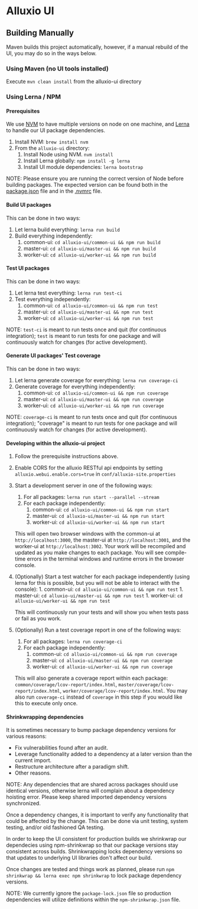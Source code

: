 # Alluxio UI

## Building Manually

Maven builds this project automatically, however, if a manual rebuild of the UI, you may do so in the ways below.

### Using Maven (no UI tools installed)

Execute `mvn clean install` from the alluxio-ui directory

### Using Lerna / NPM

#### Prerequisites

We use [NVM](https://github.com/creationix/nvm) to have multiple versions on node on one machine, and [Lerna](https://github.com/lerna/lerna) to handle our UI package dependencies.

1. Install NVM: `brew install nvm`
1. From the `alluxio-ui` directory:
    1. Install Node using NVM. `nvm install`
    1. Install Lerna globally: `npm install -g lerna`
    1. Install UI module dependencies: `lerna bootstrap`

NOTE: Please ensure you are running the correct version of Node before building packages. The expected version can be found both in the [package.json](package.json) file and in the [.nvmrc](.nvmrc) file.

#### Build UI packages

This can be done in two ways:

1. Let lerna build everything: `lerna run build`
1. Build everything independently:
    1. common-ui: `cd alluxio-ui/common-ui && npm run build`
    1. master-ui: `cd alluxio-ui/master-ui && npm run build`
    1. worker-ui: `cd alluxio-ui/worker-ui && npm run build`

#### Test UI packages

This can be done in two ways:

1. Let lerna test everything: `lerna run test-ci`
1. Test everything independently:
    1. common-ui: `cd alluxio-ui/common-ui && npm run test`
    1. master-ui: `cd alluxio-ui/master-ui && npm run test`
    1. worker-ui: `cd alluxio-ui/worker-ui && npm run test`

NOTE: `test-ci` is meant to run tests once and quit (for continuous integration); `test` is meant to run tests for one package and will continuously watch for changes (for active development).

#### Generate UI packages' Test coverage

This can be done in two ways:

1. Let lerna generate coverage for everything: `lerna run coverage-ci`
1. Generate coverage for everything independently:
    1. common-ui: `cd alluxio-ui/common-ui && npm run coverage`
    1. master-ui: `cd alluxio-ui/master-ui && npm run coverage`
    1. worker-ui: `cd alluxio-ui/worker-ui && npm run coverage`

NOTE: `coverage-ci` is meant to run tests once and quit (for continuous integration); "coverage" is meant to run tests for one package and will continuously watch for changes (for active development).

#### Developing within the alluxio-ui project

1. Follow the prerequisite instructions above.
1. Enable CORS for the alluxio RESTful api endpoints by setting `alluxio.webui.enable.cors=true` in `conf/alluxio-site.properties`
1. Start a development server in one of the following ways:
    1. For all packages: `lerna run start --parallel --stream`
    1. For each package independently:
        1. common-ui: `cd alluxio-ui/common-ui && npm run start`
        1. master-ui: `cd alluxio-ui/master-ui && npm run start`
        1. worker-ui: `cd alluxio-ui/worker-ui && npm run start`

    This will open two browser windows with the common-ui at `http://localhost:3000`, the master-ui at `http://localhost:3001`, and the worker-ui at `http://localhost:3002`. Your work will be recompiled and updated as you make changes to each package. You will see compile-time errors in the terminal windows and runtime errors in the browser console.

1. (Optionally) Start a test watcher for each package independently (using lerna for this is possible, but you will not be able to interact with the console):
        1. common-ui: `cd alluxio-ui/common-ui && npm run test`
        1. master-ui: `cd alluxio-ui/master-ui && npm run test`
        1. worker-ui: `cd alluxio-ui/worker-ui && npm run test`

    This will continuously run your tests and will show you when tests pass or fail as you work.

1. (Optionally) Run a test coverage report in one of the following ways:
    1. For all packages: `lerna run coverage-ci`
    1. For each package independently:
        1. common-ui: `cd alluxio-ui/common-ui && npm run coverage`
        1. master-ui: `cd alluxio-ui/master-ui && npm run coverage`
        1. worker-ui: `cd alluxio-ui/worker-ui && npm run coverage`

    This will also generate a coverage report within each package: `common/coverage/lcov-report/index.html`, `master/coverage/lcov-report/index.html`, `worker/coverage/lcov-report/index.html`. You may also run `coverage-ci` instead of `coverage` in this step if you would like this to execute only once.

#### Shrinkwrapping dependencies

It is sometimes necessary to bump package dependency versions for various reasons:

- Fix vulnerabilities found after an audit.
- Leverage functionality added to a dependency at a later version than the current import.
- Restructure architecture after a paradigm shift.
- Other reasons.

NOTE: Any dependencies that are shared across packages should use identical versions, otherwise lerna will complain about a dependency hoisting error. Please keep shared imported dependency versions synchronized.

Once a dependency changes, it is important to verify any functionality that could be affected by the change. This can be done via unit testing, system testing, and/or old fashioned QA testing.

In order to keep the UI consistent for production builds we shrinkwrap our dependecies using npm-shrinkwrap so that our package versions stay consistent across builds. Shrinkwrapping locks dependency versions so that updates to underlying UI libraries don't affect our build.

Once changes are tested and things work as planned, please run `npm shrinkwrap && lerna exec npm shrinkwrap` to lock package dependency versions.

NOTE: We currently ignore the `package-lock.json` file so production dependencies will utilize definitions within the `npm-shrinkwrap.json` file.
